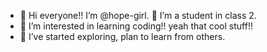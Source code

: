 - 👋 Hi everyone!! I’m @hope-girl. 🌱 I’m a student in class 2.
- 👀 I’m interested in learning coding!! yeah that cool stuff!!
- 💞️ I’ve started exploring, plan to learn from others.

<!---
hope-girl/hope-girl is a ✨ special ✨ repository because its `README.md` (this file) appears on your GitHub profile.
You can click the Preview link to take a look at your changes.
--->

